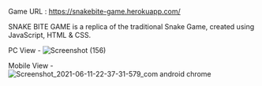 Game URL : https://snakebite-game.herokuapp.com/

SNAKE BITE GAME is a replica of the traditional Snake Game, created using JavaScript, HTML & CSS. 

PC View - 
![Screenshot (156)](https://user-images.githubusercontent.com/55207479/121727061-05f4b700-cb09-11eb-9660-6505f1010e4a.png)

Mobile View - 
![Screenshot_2021-06-11-22-37-31-579_com android chrome](https://user-images.githubusercontent.com/55207479/121727102-1442d300-cb09-11eb-8789-f62b9295969b.jpg)
